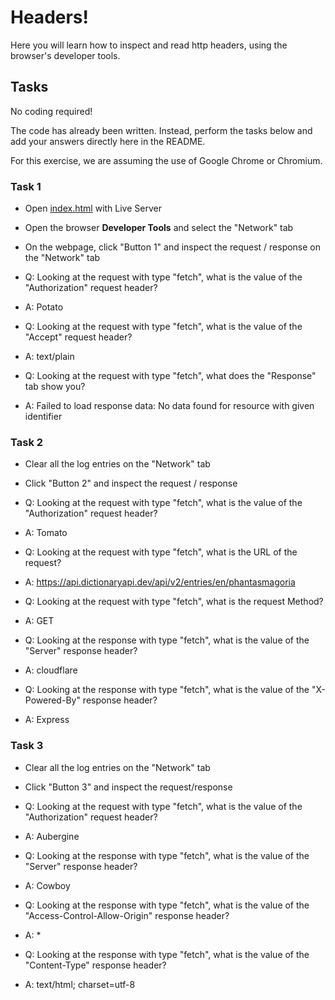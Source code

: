 # Headers!

Here you will learn how to inspect and read http headers, using the browser's developer tools.

## Tasks

No coding required!

The code has already been written. Instead, perform the tasks below and add your answers directly here in the README.

For this exercise, we are assuming the use of Google Chrome or Chromium.

### Task 1

- Open [index.html](./index.html) with Live Server
- Open the browser **Developer Tools** and select the "Network" tab
- On the webpage, click "Button 1" and inspect the request / response on the "Network" tab

- Q: Looking at the request with type "fetch", what is the value of the "Authorization" request header?
- A: Potato

- Q: Looking at the request with type "fetch", what is the value of the "Accept" request header?
- A: text/plain

- Q: Looking at the request with type "fetch", what does the "Response" tab show you?
- A: Failed to load response data: No data found for resource with given identifier

### Task 2

- Clear all the log entries on the "Network" tab
- Click "Button 2" and inspect the request / response

- Q: Looking at the request with type "fetch", what is the value of the "Authorization" request header?
- A: Tomato

- Q: Looking at the request with type "fetch", what is the URL of the request?
- A: https://api.dictionaryapi.dev/api/v2/entries/en/phantasmagoria

- Q: Looking at the request with type "fetch", what is the request Method?
- A: GET

- Q: Looking at the response with type "fetch", what is the value of the "Server" response header?
- A: cloudflare

- Q: Looking at the response with type "fetch", what is the value of the "X-Powered-By" response header?
- A: Express

### Task 3

- Clear all the log entries on the "Network" tab
- Click "Button 3" and inspect the request/response

- Q: Looking at the request with type "fetch", what is the value of the "Authorization" request header?
- A: Aubergine

- Q: Looking at the response with type "fetch", what is the value of the "Server" response header?
- A: Cowboy

- Q: Looking at the response with type "fetch", what is the value of the "Access-Control-Allow-Origin" response header?
- A: \*

- Q: Looking at the response with type "fetch", what is the value of the "Content-Type" response header?
- A: text/html; charset=utf-8
